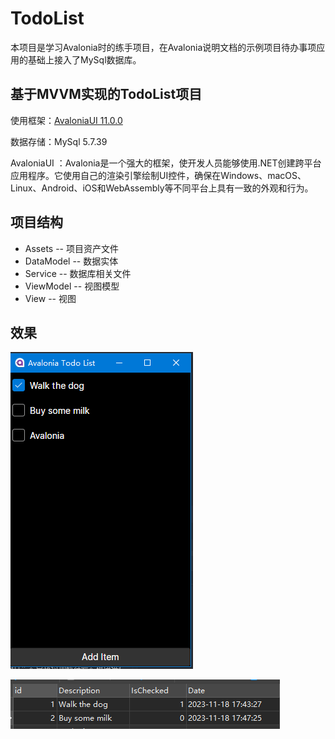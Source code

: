 # TodoList

本项目是学习Avalonia时的练手项目，在Avalonia说明文档的示例项目待办事项应用的基础上接入了MySql数据库。

## 基于MVVM实现的TodoList项目 

使用框架：[AvaloniaUI 11.0.0](https://docs.avaloniaui.net/zh-Hans/docs/next/welcome) 

数据存储：MySql 5.7.39

AvaloniaUI ：Avalonia是一个强大的框架，使开发人员能够使用.NET创建跨平台应用程序。它使用自己的渲染引擎绘制UI控件，确保在Windows、macOS、Linux、Android、iOS和WebAssembly等不同平台上具有一致的外观和行为。

## 项目结构
* Assets -- 项目资产文件
* DataModel -- 数据实体
* Service -- 数据库相关文件
* ViewModel -- 视图模型
* View -- 视图


## 效果
![image-应用程序截图](https://github.com/Lemo1925/TodoList/blob/master/Other/image-20231118223111.png)

![image-数据库截图](https://github.com/Lemo1925/TodoList/blob/master/Other/image-20231118223648363.png)

